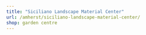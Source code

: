 ```yaml
---
title: "Siciliano Landscape Material Center"
url: /amherst/siciliano-landscape-material-center/
shop: garden centre
---
```

